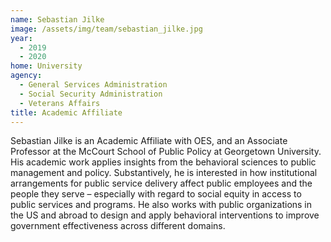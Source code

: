 ```yaml
---
name: Sebastian Jilke
image: /assets/img/team/sebastian_jilke.jpg
year:
  - 2019
  - 2020
home: University
agency:
  - General Services Administration
  - Social Security Administration
  - Veterans Affairs
title: Academic Affiliate
---
```


Sebastian Jilke is an Academic Affiliate with OES, and an Associate Professor at the McCourt School of Public Policy at Georgetown University. His academic work applies insights from the behavioral sciences to public management and policy. Substantively, he is interested in how institutional arrangements for public service delivery affect public employees and the people they serve – especially with regard to social equity in access to public services and programs. He also works with public organizations in the US and abroad to design and apply behavioral interventions to improve government effectiveness across different domains.
